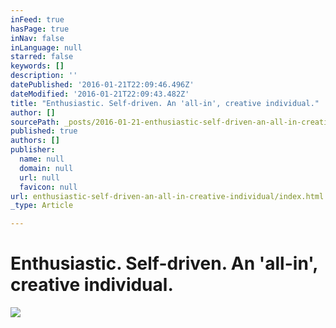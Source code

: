 ```yaml
---
inFeed: true
hasPage: true
inNav: false
inLanguage: null
starred: false
keywords: []
description: ''
datePublished: '2016-01-21T22:09:46.496Z'
dateModified: '2016-01-21T22:09:43.482Z'
title: "Enthusiastic. Self-driven. An 'all-in', creative individual."
author: []
sourcePath: _posts/2016-01-21-enthusiastic-self-driven-an-all-in-creative-individual.md
published: true
authors: []
publisher:
  name: null
  domain: null
  url: null
  favicon: null
url: enthusiastic-self-driven-an-all-in-creative-individual/index.html
_type: Article

---
```

# Enthusiastic. Self-driven. An 'all-in', creative individual.
![](https://s3-us-west-2.amazonaws.com/the-grid-img/p/4693cc6acf8533a206a62cd164f58150a9b9f9e9.jpg)